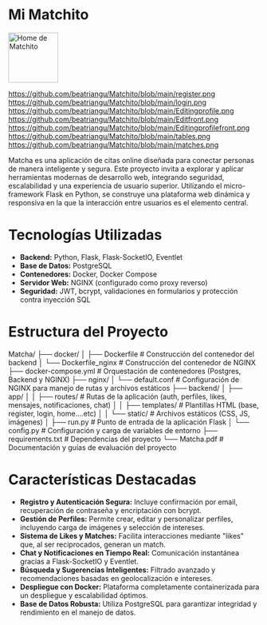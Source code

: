 # Mi Matchito

<p align="left">
  <img src="https://github.com/beatriangu/Matchito/blob/main/home.png?raw=true" alt="Home de Matchito" width="100"/>
</p>

https://github.com/beatriangu/Matchito/blob/main/register.png
https://github.com/beatriangu/Matchito/blob/main/login.png
https://github.com/beatriangu/Matchito/blob/main/Editingprofile.png
https://github.com/beatriangu/Matchito/blob/main/Editfront.png
https://github.com/beatriangu/Matchito/blob/main/Editingprofilefront.png
https://github.com/beatriangu/Matchito/blob/main/tables.png
https://github.com/beatriangu/Matchito/blob/main/matches.png


Matcha es una aplicación de citas online diseñada para conectar personas de manera inteligente y segura. Este proyecto invita a explorar y aplicar herramientas modernas de desarrollo web, integrando seguridad, escalabilidad y una experiencia de usuario superior. Utilizando el micro-framework Flask en Python, se construye una plataforma web dinámica y responsiva en la que la interacción entre usuarios es el elemento central.

# Tecnologías Utilizadas

- **Backend:** Python, Flask, Flask-SocketIO, Eventlet  
- **Base de Datos:** PostgreSQL  
- **Contenedores:** Docker, Docker Compose  
- **Servidor Web:** NGINX (configurado como proxy reverso)  
- **Seguridad:** JWT, bcrypt, validaciones en formularios y protección contra inyección SQL  

# Estructura del Proyecto

Matcha/
├── docker/
│   ├── Dockerfile            # Construcción del contenedor del backend
│   └── Dockerfile_nginx      # Construcción del contenedor de NGINX
├── docker-compose.yml        # Orquestación de contenedores (Postgres, Backend y NGINX)
├── nginx/
│   └── default.conf          # Configuración de NGINX para manejo de rutas y archivos estáticos
├── backend/
│   ├── app/
│   │   ├── routes/           # Rutas de la aplicación (auth, perfiles, likes, mensajes, notificaciones, chat)
│   │   ├── templates/        # Plantillas HTML (base, register, login, home....etc)
│   │   └── static/           # Archivos estáticos (CSS, JS, imágenes)
│   ├── run.py                # Punto de entrada de la aplicación Flask
│   └── config.py             # Configuración y carga de variables de entorno
├── requirements.txt          # Dependencias del proyecto
└── Matcha.pdf                # Documentación y guías de evaluación del proyecto


# Características Destacadas

- **Registro y Autenticación Segura:** Incluye confirmación por email, recuperación de contraseña y encriptación con bcrypt.
- **Gestión de Perfiles:** Permite crear, editar y personalizar perfiles, incluyendo carga de imágenes y selección de intereses.
- **Sistema de Likes y Matches:** Facilita interacciones mediante "likes" que, al ser reciprocados, generan un match.
- **Chat y Notificaciones en Tiempo Real:** Comunicación instantánea gracias a Flask-SocketIO y Eventlet.
- **Búsqueda y Sugerencias Inteligentes:** Filtrado avanzado y recomendaciones basadas en geolocalización e intereses.
- **Despliegue con Docker:** Plataforma completamente containerizada para un despliegue y escalabilidad óptimos.
- **Base de Datos Robusta:** Utiliza PostgreSQL para garantizar integridad y rendimiento en el manejo de datos.

